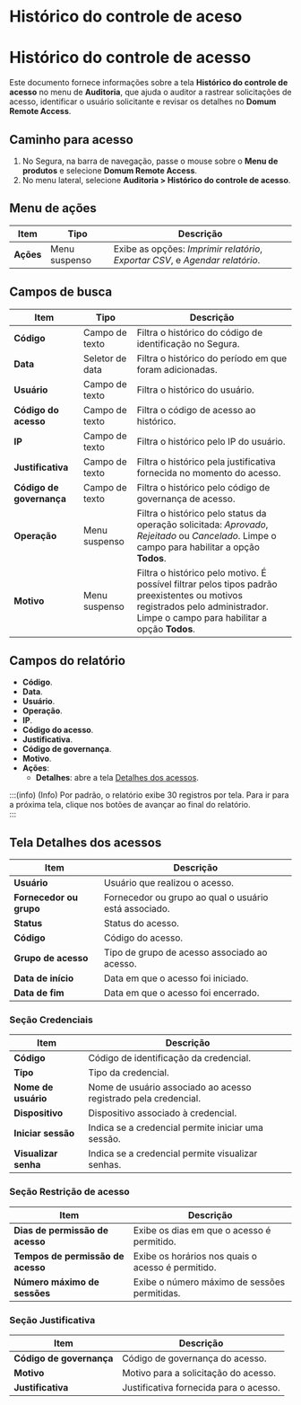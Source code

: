 # Histórico do controle de aceso

# Histórico do controle de acesso

Este documento fornece informações sobre a tela **Histórico do controle de acesso** no menu de **Auditoria**, que ajuda o auditor a rastrear solicitações de acesso, identificar o usuário solicitante e revisar os detalhes no **Domum Remote Access**.

## Caminho para acesso

1. No Segura, na barra de navegação, passe o mouse sobre o **Menu de produtos** e selecione **Domum Remote Access**.  
2. No menu lateral, selecione **Auditoria \> Histórico do controle de acesso**.

## Menu de ações

| Item | Tipo | Descrição |
| ----- | ----- | ----- |
| **Ações** | Menu suspenso | Exibe as opções: *Imprimir relatório*, *Exportar CSV*, e *Agendar relatório*. |

## Campos de busca

| Item | Tipo | Descrição |
| ----- | ----- | ----- |
| **Código** | Campo de texto | Filtra o histórico do código de identificação no Segura. |
| **Data** | Seletor de data | Filtra o histórico do período em que foram adicionadas. |
| **Usuário** | Campo de texto | Filtra o histórico do usuário. |
| **Código do acesso** | Campo de texto | Filtra o código de acesso ao histórico. |
| **IP** | Campo de texto | Filtra o histórico pelo IP do usuário. |
| **Justificativa** | Campo de texto  | Filtra o histórico pela justificativa fornecida no momento do acesso. |
| **Código de governança** | Campo de texto  | Filtra o histórico pelo código de governança de acesso. |
| **Operação** | Menu suspenso | Filtra o histórico pelo status da operação solicitada: *Aprovado*, *Rejeitado* ou *Cancelado*.  Limpe o campo para habilitar a opção **Todos**. |
| **Motivo** | Menu suspenso | Filtra o histórico pelo motivo. É possível filtrar pelos tipos padrão preexistentes ou motivos registrados pelo administrador.  Limpe o campo para habilitar a opção **Todos**. |

## Campos do relatório

- **Código**.  
- **Data**.  
- **Usuário**.  
- **Operação**.  
- **IP**.  
- **Código do acesso**.  
- **Justificativa**.  
- **Código de governança**.  
- **Motivo**.  
- **Ações**:  
    - **Detalhes**: abre a tela [Detalhes dos acessos](/v4/docs/pt/domum-access-control-history#tela-detalhes-dos-acessos).
    
:::(info) (Info)
Por padrão, o relatório exibe 30 registros por tela. Para ir para a próxima tela, clique nos botões de avançar ao final do relatório.  
:::

## Tela Detalhes dos acessos

| Item | Descrição |
| ----- | ----- |
| **Usuário** | Usuário que realizou o acesso. |
| **Fornecedor ou grupo** | Fornecedor ou grupo ao qual o usuário está associado. |
| **Status** | Status do acesso. |
| **Código** | Código do acesso. |
| **Grupo de acesso** | Tipo de grupo de acesso associado ao acesso. |
| **Data de início** | Data em que o acesso foi iniciado. |
| **Data de fim** | Data em que o acesso foi encerrado. |

### Seção Credenciais

| Item | Descrição |
| ----- | ----- |
| **Código** | Código de identificação da credencial. |
| **Tipo** | Tipo da credencial. |
| **Nome de usuário** | Nome de usuário associado ao acesso registrado pela credencial. |
| **Dispositivo** | Dispositivo associado à credencial. |
| **Iniciar sessão** | Indica se a credencial permite iniciar uma sessão. |
| **Visualizar senha** | Indica se a credencial permite visualizar senhas. |

### Seção Restrição de acesso

| Item | Descrição |
| ----- | ----- |
| **Dias de permissão de acesso** | Exibe os dias em que o acesso é permitido. |
| **Tempos de permissão de acesso** | Exibe os horários nos quais o acesso é permitido. |
| **Número máximo de sessões** | Exibe o número máximo de sessões permitidas. |

### Seção Justificativa

| Item | Descrição |
| ----- | ----- |
| **Código de governança** | Código de governança do acesso. |
| **Motivo** | Motivo para a solicitação do acesso. |
| **Justificativa** | Justificativa fornecida para o acesso. |